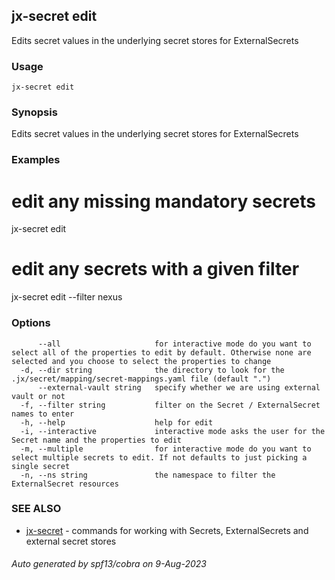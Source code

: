 ## jx-secret edit

Edits secret values in the underlying secret stores for ExternalSecrets

### Usage

```
jx-secret edit
```

### Synopsis

Edits secret values in the underlying secret stores for ExternalSecrets

### Examples

  # edit any missing mandatory secrets
  jx-secret edit
  
  # edit any secrets with a given filter
  jx-secret edit --filter nexus

### Options

```
      --all                     for interactive mode do you want to select all of the properties to edit by default. Otherwise none are selected and you choose to select the properties to change
  -d, --dir string              the directory to look for the .jx/secret/mapping/secret-mappings.yaml file (default ".")
      --external-vault string   specify whether we are using external vault or not
  -f, --filter string           filter on the Secret / ExternalSecret names to enter
  -h, --help                    help for edit
  -i, --interactive             interactive mode asks the user for the Secret name and the properties to edit
  -m, --multiple                for interactive mode do you want to select multiple secrets to edit. If not defaults to just picking a single secret
  -n, --ns string               the namespace to filter the ExternalSecret resources
```

### SEE ALSO

* [jx-secret](jx-secret.md)	 - commands for working with Secrets, ExternalSecrets and external secret stores

###### Auto generated by spf13/cobra on 9-Aug-2023
